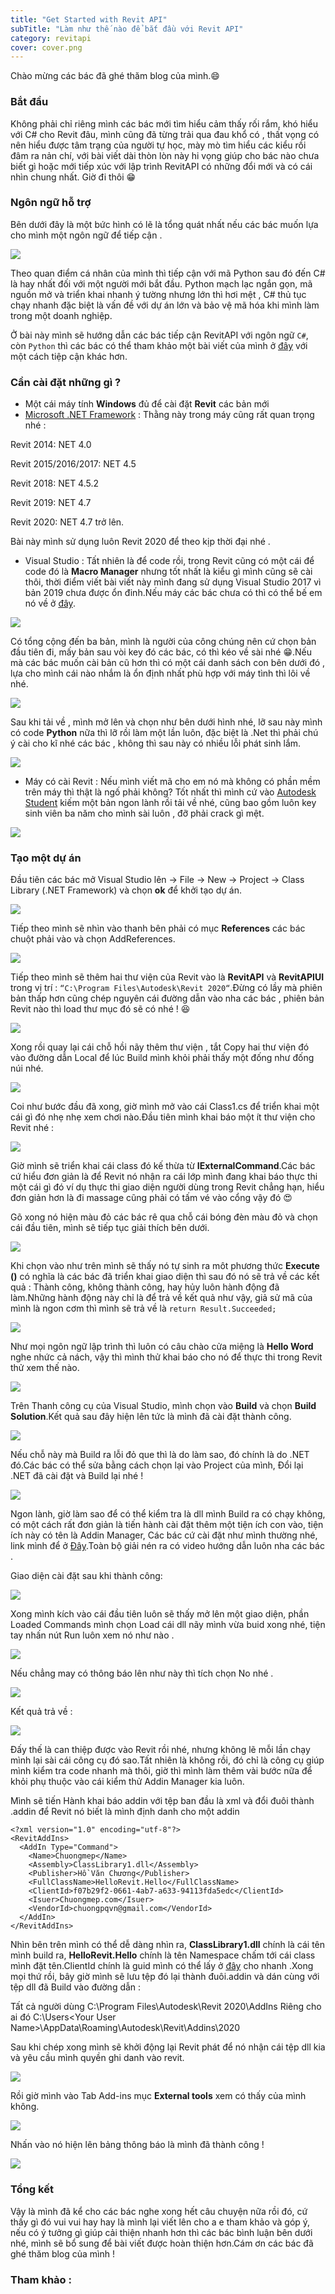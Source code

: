 ```yaml
---
title: "Get Started with Revit API"
subTitle: "Làm như thế nào để bắt đầu với Revit API"
category: revitapi
cover: cover.png
---
```


Chào mừng các bác đã ghé thăm blog của mình.😄
### Bắt đầu
Không phải chỉ riêng mình các bác mới tìm hiểu cảm thấy rối rắm, khó hiểu với C# cho Revit đâu, mình cũng đã từng trải qua đau khổ có , thất vọng có nên hiểu được tâm trạng của người tự học, mày mò tìm hiểu các kiểu rồi đâm ra nản chí, với bài viết dài thòn lòn này hi vọng giúp cho bác nào chưa biết gì hoặc mới tiếp xúc với lập trình RevitAPI có những đổi mới và có cái nhìn chung nhất. Giờ đi thôi 😁

### Ngôn ngữ hỗ trợ

Bên dưới đây là một bức hình có lẽ là tổng quát nhất nếu các bác muốn lựa cho mình một ngôn ngữ để tiếp cận .

![](pic/LanguagRevitAPI.png)

Theo quan điểm cá nhân của mình thì tiếp cận với mã Python sau đó đến C# là hay nhất đối với một người mới bắt đầu. Python mạch lạc ngắn gọn, mã nguồn mở và triển khai nhanh ý tường nhưng lớn thì hơi mệt , C# thủ tục chạy nhanh đặc biệt là vấn đề với dự án lớn và bảo vệ mã hóa khi mình làm trong một doanh nghiệp.

Ở bài này mình sẽ hướng dẫn các bác tiếp cận RevitAPI với ngôn ngữ `C#`, còn `Python` thì các bác có thể tham khảo một bài viết của mình ở  <a href="https://chuongmep.com/Start-With-PyRevit/" target="_blank">đây</a> với một cách tiệp cận khác hơn.


### Cần cài đặt những gì ? 
- Một cái máy tính **Windows** đủ để cài đặt **Revit** các bản mới
- <a href="http://go.microsoft.com/fwlink/?linkid=825298" target="_blank">Microsoft .NET Framework</a> : Thằng này trong máy cũng rất quan trọng nhé : 

Revit 2014: NET 4.0

Revit 2015/2016/2017: NET 4.5

Revit 2018: NET 4.5.2

Revit 2019: NET 4.7

Revit 2020: NET 4.7 trở lên.

Bài này mình sử dụng luôn Revit 2020 để theo kịp thời đại nhé .

- Visual Studio : Tất nhiên là để code rồi, trong Revit cũng có một cái để code đó là **Macro Manager** nhưng tốt nhất là kiểu gì mình cũng sẽ cài thôi, thời điểm viết bài viết này mình đang sử dụng Visual Studio 2017 vì bản 2019 chưa được ổn đinh.Nếu máy các bác chưa có thì có thể bế em nó về ở <a href="https://visualstudio.microsoft.com/vs/older-downloads/" target="_blank">đây</a>.

![](pic/InstallVisualStudio.png)

Có tổng cộng đến ba bản, mình là người của công chúng nên cứ chọn bản đầu tiên đi, mấy bản sau vòi key đó các bác, có thì kéo về sài nhé 😁.Nếu mà các bác muốn cài bản cũ hơn thì có một cái danh sách con bên dưới đó , lựa cho mình cái nào nhắm là ổn định nhất phù hợp với máy tình thì lôi về nhé.

![](pic/vsstudiolod.png)

Sau khi tải về , mình mở lên và chọn như bên dưới hình nhé, lỡ sau này mình có code **Python** nữa thì lỡ rồi làm một lần luôn, đặc biệt là .Net thì phải chú ý cài cho kĩ nhé các bác , không thì sau này có nhiều lỗi phát sinh lắm.

![](pic/InstallRevitAPI001.png)

- Máy có cài Revit : Nếu mình viết mã cho em nó mà không có phần mềm trên máy thì thật là ngố phải không? Tốt nhất thì mình cứ vào <a href="https://www.autodesk.com/education/free-software/revit" target="_blank">Autodesk Student</a> kiếm một bản ngon lành rồi tải về nhé, cũng bao gồm luôn key sinh viên ba năm cho mình sài luôn , đỡ phải crack gì mệt.

![](pic/DownloadRevit2018.png)

### Tạo một dự án 
Đầu tiên các bác mở Visual Studio lên → File → New → Project → Class Library (.NET Framework) và chọn **ok** để khởi tạo dự án.

![](pic/OpenVisualStudio.png)

Tiếp theo mình sẽ nhìn vào thanh bên phải có mục **References** các bác chuột phải vào và chọn AddReferences.

![](pic/AddReference.png)

Tiếp theo mình sẽ thêm hai thư viện của Revit vào là **RevitAPI** và **RevitAPIUI** trong vị trí : `“C:\Program Files\Autodesk\Revit 2020“`.Đừng có lầy mà phiên bản thấp hơn cũng chép nguyên cái đường dẫn vào nha các bác , phiên bản Revit nào thì load thư mục đó sẽ có nhé ! 😆

![](pic/AddReference002.png)

Xong rồi quay lại cái chỗ hồi nãy thêm thư viện , tắt Copy hai thư viện đó vào đường dẫn Local để lúc Build mình khỏi phải thấy một đống như đống núi nhé.

![](pic/AddReferenceLocal.png)

Coi như bước đầu đã xong, giờ mình mở vào cái Class1.cs để triển khai một cái gì đó nhẹ nhẹ xem chơi nào.Đầu tiên mình khai báo một ít thư viện cho Revit nhé : 

![](pic/HelloRevitAPI.png)

Giờ mình sẽ triển khai cái class đó kế thừa từ **IExternalCommand**.Các bác cứ hiểu đơn giản là để Revit nó nhận ra cái lớp mình đang khai báo thực thi một cái gì đó ví dụ thực thi giao diện người dùng trong Revit chẳng hạn, hiểu đơn giản hơn là đi massage cũng phải có tấm vé vào cổng vậy đó 😍

Gõ xong nó hiện màu đỏ các bác rê qua chỗ cái bóng đèn màu đỏ và chọn cái đầu tiên, mình sẽ tiếp tục giải thích bên dưới.

![](pic/HelloRevitAPI001.png)

Khi chọn vào như trên mình sẽ thấy nó tự sinh ra môt phương thức **Execute ()** có nghĩa là các bác đã triển khai giao diện thì sau đó nó sẽ trả về các kết quả : Thành công, không thành công, hay hủy luôn hành động đã làm.Những hành động này chỉ là để trả về kết quả như vậy, giả sử mã của mình là ngon cơm thì mình sẽ trả về là `return Result.Succeeded;`

![](pic/Result.Succeeded.png)

Như mọi ngôn ngữ lập trình thì luôn có câu chào cửa miệng là **Hello Word** nghe nhức cả nách, vậy thì mình thử khai báo cho nó để thực thi trong Revit thử xem thế nào.

![](pic/XinChao.png)

Trên Thanh công cụ của Visual Studio, mình chọn vào **Build** và chọn **Build Solution**.Kết quả sau đây hiện lên tức là mình đã cài đặt thành công.

![](pic/thanhcong.png)

Nếu chỗ này mà Build ra lỗi đỏ que thì là do làm sao, đó chính là do .NET đó.Các bác có thể sửa bằng cách chọn lại vào Project của mình, Đổi lại .NET đã cài đặt và Build lại nhé ! 

![](pic/ErrorBuildRevitAPI.png)

Ngon lành, giờ làm sao để có thể kiểm tra là dll mình Build ra có chạy không, có một cách rất đơn giản là tiến hành cài đặt thêm một tiện ích con vào, tiện ích này có tên là Addin Manager, Các bác cứ cài đặt như mình thường nhé, link mình để ở <a href="data/Add-In Manager.rar" target="_blank">Đây</a>.Toàn bộ giải nén ra có video hướng dẫn luôn nha các bác .

Giao diện cài đặt sau khi thành công:

![](pic/AddinManagerRevitAPI.png)

Xong mình kích vào cái đầu tiên luôn sẽ thấy mở lên một giao diện, phần Loaded Commands mình chọn Load cái dll nãy mình vừa buid xong nhé, tiện tay nhấn nút Run luôn xem nó như nào . 

![](pic/AddinManagerRevitAPI001.png)

Nếu chẳng may có thông báo lên như này thì tích chọn No nhé . 

![](pic/AddinManagerRevitAPINo.png)

Kết quả trả về : 

![](pic/XinChaoRevitAPI.png)

Đấy thế là can thiệp được vào Revit rồi nhé, nhưng không lẽ mỗi lần chạy mình lại sài cái công cụ đó sao.Tất nhiên là không rồi, đó chỉ là công cụ giúp mình kiểm tra code nhanh mà thôi, giờ thì mình làm thêm vài bước nữa để khỏi phụ thuộc vào cái kiểm thử Addin Manager kia luôn.

Mình sẽ tiến Hành khai báo addin với tệp ban đầu là xml và đổi đuôi thành .addin để Revit nó biết là mình định danh cho một addin 

```
<?xml version="1.0" encoding="utf-8"?>
<RevitAddIns>
  <AddIn Type="Command">
    <Name>Chuongmep</Name>
    <Assembly>ClassLibrary1.dll</Assembly>
    <Publisher>Hồ Văn Chương</Publisher>
    <FullClassName>HelloRevit.Hello</FullClassName>
    <ClientId>f07b29f2-0661-4ab7-a633-94113fda5edc</ClientId>
    <Isuer>Chuongmep.com</Isuer>
    <VendorId>chuongpqvn@gmail.com</VendorId>
  </AddIn>
</RevitAddIns>
```
Nhìn bên trên mình có thể dễ dàng nhìn ra, **ClassLibrary1.dll** chính là cái tên mình build ra, **HelloRevit.Hello**
chính là tên Namespace chấm tới cái class mình đặt tên.ClientId chính là guid mình có thể lấy ở <a href="https://www.guidgenerator.com/" target="_blank">đây</a> cho nhanh .Xong mọi thứ rồi, bây giờ mình sẽ lưu tệp đó lại thành đuôi.addin và dán cùng với tệp dll đã Build vào đường dẫn :

Tất cả người dùng 
C:\Program Files\Autodesk\Revit 2020\AddIns
Riêng cho ai đó 
C:\Users\<Your User Name>\AppData\Roaming\Autodesk\Revit\Addins\2020 

Sau khi chép xong mình sẽ khởi động lại Revit phát để nó nhận cái tệp dll kia và yêu cầu mình quyền ghi danh vào revit.

![](pic/LoadAddinRevitAPI.png)

Rồi giờ mình vào Tab Add-ins mục **External tools** xem có thấy của mình không. 

![](pic/ResultAPI.png)

Nhấn vào nó hiện lên bảng thông báo là mình đã thành công !

![](pic/XinChaoRevitAPI.png)

### Tổng kết

Vậy là mình đã kể cho các bác nghe xong hết câu chuyện nữa rồi đó, cứ thấy gì đó vui vui hay hay là mình lại viết lên cho a e tham khảo và góp ý, nếu có ý tưởng gì giúp cải thiện nhanh hơn thì các bác bình luận bên dưới nhé, mình sẽ bổ sung để bài viết được hoàn thiện hơn.Cám ơn các bác đã ghé thăm blog của mình !

### Tham khảo :
